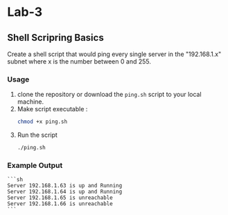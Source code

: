 # Lab-3
## Shell Scripring Basics
Create a shell script that would ping every single server in the "192.168.1.x" subnet where x is the number between 0 and 255.

### Usage
1. clone the repository or download the `ping.sh` script to your local machine.
2. Make script executable :
    ```sh
    chmod +x ping.sh
    ```
3. Run the script 
    ```sh
    ./ping.sh
    ```
### Example Output 
    ```sh
    Server 192.168.1.63 is up and Running
    Server 192.168.1.64 is up and Running
    Server 192.168.1.65 is unreachable
    Server 192.168.1.66 is unreachable 
    ```
    